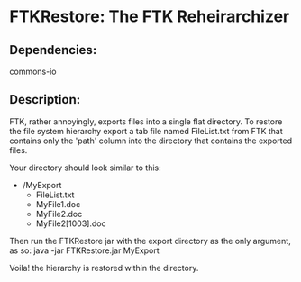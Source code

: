 FTKRestore: The FTK Reheirarchizer
==================================
Dependencies: 
-------------
commons-io

Description: 
------------
FTK, rather annoyingly, exports files into a single flat directory. To restore the file system hierarchy export a tab file named FileList.txt from FTK that contains only the 'path' column into the directory that contains the exported files. 

Your directory should look similar to this:

* /MyExport
    * FileList.txt
    * MyFile1.doc
    * MyFile2.doc
    * MyFile2[1003].doc

Then run the FTKRestore jar with the export directory as the only argument, as so: java -jar FTKRestore.jar MyExport

Voila! the hierarchy is restored within the directory. 



